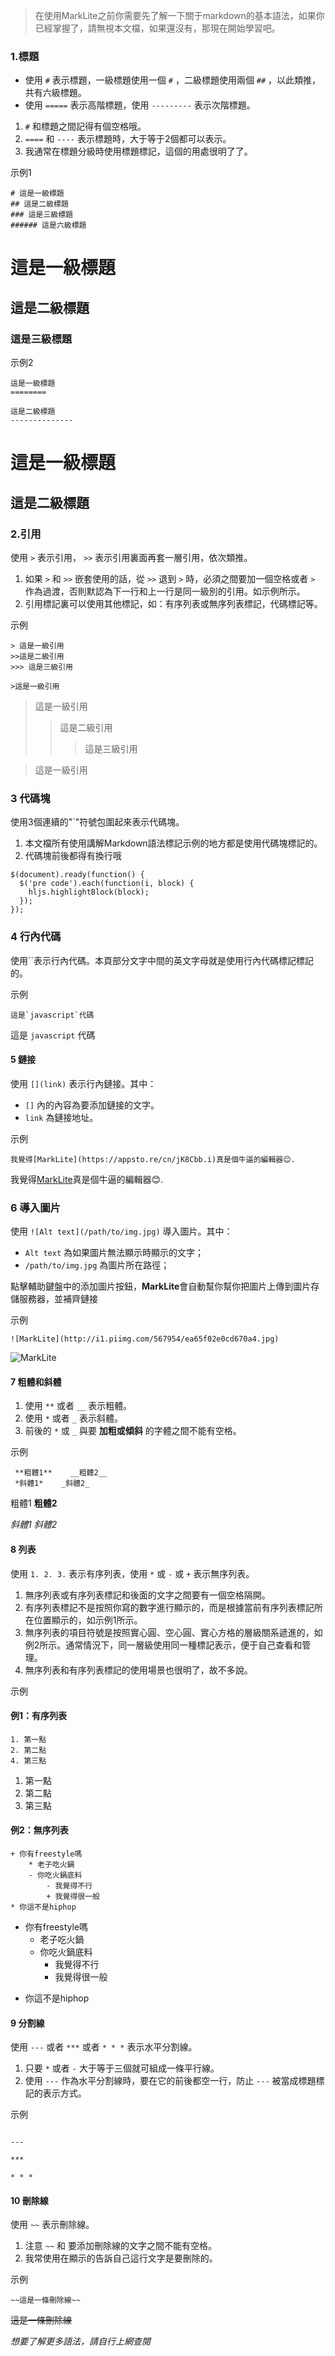 > 在使用MarkLite之前你需要先了解一下關于markdown的基本語法，如果你已經掌握了，請無視本文檔，如果還沒有，那現在開始學習吧。

### 1.標題

*   使用 `#` 表示標題，一級標題使用一個 `#` ，二級標題使用兩個 `##` ，以此類推，共有六級標題。
*   使用 `=====` 表示高階標題，使用 `---------` 表示次階標題。

1.  `#` 和標題之間記得有個空格哦。
2.  `====` 和 `----` 表示標題時，大于等于2個都可以表示。
3.  我通常在標題分級時使用標題標記，這個的用處很明了了。

示例1

```
# 這是一級標題
## 這是二級標題
### 這是三級標題
###### 這是六級標題
```

# 這是一級標題

## 這是二級標題

### 這是三級標題

示例2

```
這是一級標題
========

這是二級標題
--------------
```

這是一級標題
========

這是二級標題
--------------


### 2.引用

使用 `>` 表示引用， `>>` 表示引用裏面再套一層引用，依次類推。

1.  如果 `>` 和 `>>` 嵌套使用的話，從 `>>` 退到 `>` 時，必須之間要加一個空格或者 `>` 作為過渡，否則默認為下一行和上一行是同一級別的引用。如示例所示。
2.  引用標記裏可以使用其他標記，如：有序列表或無序列表標記，代碼標記等。

示例

```
> 這是一級引用
>>這是二級引用
>>> 這是三級引用

>這是一級引用
```

> 這是一級引用
>>這是二級引用
>>> 這是三級引用

>這是一級引用



### 3 代碼塊

使用3個連續的"`"符號包圍起來表示代碼塊。

1.  本文檔所有使用講解Markdown語法標記示例的地方都是使用代碼塊標記的。
2. 代碼塊前後都得有換行哦

```
$(document).ready(function() {
  $('pre code').each(function(i, block) {
    hljs.highlightBlock(block);
  });
});

```


### 4 行內代碼

使用``表示行內代碼。本頁部分文字中間的英文字母就是使用行內代碼標記標記的。

示例

```
這是`javascript`代碼
```

這是 `javascript` 代碼

#### 5 鏈接

使用 `[](link)` 表示行內鏈接。其中：

*   `[]` 內的內容為要添加鏈接的文字。
*   `link` 為鏈接地址。

示例

```
我覺得[MarkLite](https://appsto.re/cn/jK8Cbb.i)真是個牛逼的編輯器😊.
```
我覺得[MarkLite](https://appsto.re/cn/jK8Cbb.i)真是個牛逼的編輯器😊.

### 6 導入圖片

使用 `![Alt text](/path/to/img.jpg)` 導入圖片。其中：

*   `Alt text` 為如果圖片無法顯示時顯示的文字；
*   `/path/to/img.jpg` 為圖片所在路徑；

點擊輔助鍵盤中的添加圖片按鈕，**MarkLite**會自動幫你幫你把圖片上傳到圖片存儲服務器，並補齊鏈接

示例

```
![MarkLite](http://i1.piimg.com/567954/ea65f02e0cd670a4.jpg)
```

![MarkLite](https://i.loli.net/2017/08/23/599c5c1dc7226.jpg)

#### 7 粗體和斜體

1. 使用 `**` 或者 `__` 表示粗體。
2. 使用 `*` 或者 `_` 表示斜體。
3. 前後的 `*` 或 `_` 與要 **加粗或傾斜** 的字體之間不能有空格。

示例

```
 **粗體1**    __粗體2__
 *斜體1*    _斜體2_
```

粗體1 **粗體2**

_斜體1_ _斜體2_

#### 8 列表

使用 `1. 2. 3.` 表示有序列表，使用 `*` 或 `-` 或 `+` 表示無序列表。

1.  無序列表或有序列表標記和後面的文字之間要有一個空格隔開。
2.  有序列表標記不是按照你寫的數字進行顯示的，而是根據當前有序列表標記所在位置顯示的，如示例1所示。
3.  無序列表的項目符號是按照實心圓、空心圓、實心方格的層級關系遞進的，如例2所示。通常情況下，同一層級使用同一種標記表示，便于自己查看和管理。
4.  無序列表和有序列表標記的使用場景也很明了，故不多說。

示例

#### 例1：有序列表

```
1. 第一點
2. 第二點
4. 第三點
```

1.  第一點
2.  第二點
4.  第三點

#### 例2：無序列表

```
+ 你有freestyle嗎
	* 老子吃火鍋
	- 你吃火鍋底料
		- 我覺得不行
		+ 我覺得很一般
* 你這不是hiphop
```

+ 你有freestyle嗎
	* 老子吃火鍋
	- 你吃火鍋底料
		- 我覺得不行
		+ 我覺得很一般
* 你這不是hiphop

#### 9 分割線

使用 `---` 或者 `***` 或者 `* * *` 表示水平分割線。

1.  只要 `*` 或者 `-` 大于等于三個就可組成一條平行線。
2.  使用 `---` 作為水平分割線時，要在它的前後都空一行，防止 `---` 被當成標題標記的表示方式。

示例

```

---

***

* * *
```

#### 10 刪除線

使用 `~~` 表示刪除線。

1.  注意 `~~` 和 要添加刪除線的文字之間不能有空格。
2.  我常使用在顯示的告訴自己這行文字是要刪除的。

示例

```
~~這是一條刪除線~~
```

~~這是一條刪除線~~

*想要了解更多語法，請自行上網查閱*